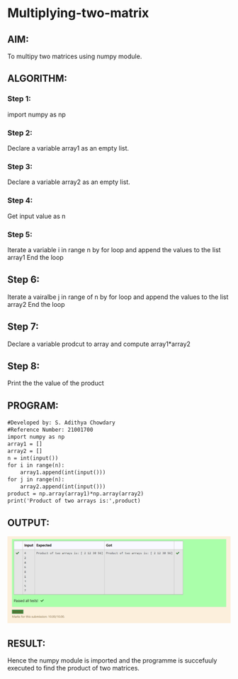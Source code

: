 # Multiplying-two-matrix

## AIM: 
To multipy two matrices using numpy module.

## ALGORITHM:

### Step 1:
import numpy as np
### Step 2:
Declare a variable array1 as an empty list. 
### Step 3:
Declare a variable array2 as an empty list.
### Step 4:
Get input value as n 
### Step 5:
Iterate a variable i in range n by for loop and append the values to the list array1
End the loop
## Step 6:
Iterate a vairalbe j in range of n by for loop and append the values to the list array2
End the loop
## Step 7:
Declare a variable prodcut to array and compute array1*array2
## Step 8:
Print the the value of the product
## PROGRAM: 
~~~
#Developed by: S. Adithya Chowdary
#Reference Number: 21001700
import numpy as np
array1 = []
array2 = []
n = int(input())
for i in range(n):
    array1.append(int(input()))
for j in range(n):
    array2.append(int(input()))
product = np.array(array1)*np.array(array2)
print('Product of two arrays is:',product)

~~~
## OUTPUT:
![OUTPUT](/IMAGES/img22.png)

## RESULT:
Hence the numpy module is imported and the programme is succefuuly executed to find the product of two matrices.